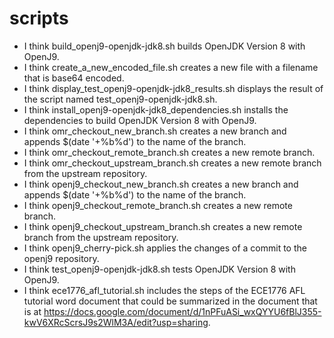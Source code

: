 # scripts
* I think build_openj9-openjdk-jdk8.sh builds OpenJDK Version 8 with OpenJ9.
* I think create_a_new_encoded_file.sh creates a new file with a filename that is base64 encoded.
* I think display_test_openj9-openjdk-jdk8_results.sh displays the result of the script named test_openj9-openjdk-jdk8.sh.
* I think install_openj9-openjdk-jdk8_dependencies.sh installs the dependencies to build OpenJDK Version 8 with OpenJ9.
* I think omr_checkout_new_branch.sh creates a new branch and appends $(date '+%b%d') to the name of the branch.
* I think omr_checkout_remote_branch.sh creates a new remote branch.
* I think omr_checkout_upstream_branch.sh creates a new remote branch from the upstream repository.
* I think openj9_checkout_new_branch.sh creates a new branch and appends $(date '+%b%d') to the name of the branch.
* I think openj9_checkout_remote_branch.sh creates a new remote branch.
* I think openj9_checkout_upstream_branch.sh creates a new remote branch from the upstream repository.
* I think openj9_cherry-pick.sh applies the changes of a commit to the openj9 repository.
* I think test_openj9-openjdk-jdk8.sh tests OpenJDK Version 8 with OpenJ9.
* I think ece1776_afl_tutorial.sh includes the steps of the ECE1776 AFL tutorial word document that could be summarized in the document that is at https://docs.google.com/document/d/1nPFuASi_wxQYYU6fBlJ355-kwV6XRcScrsJ9s2WlM3A/edit?usp=sharing.
